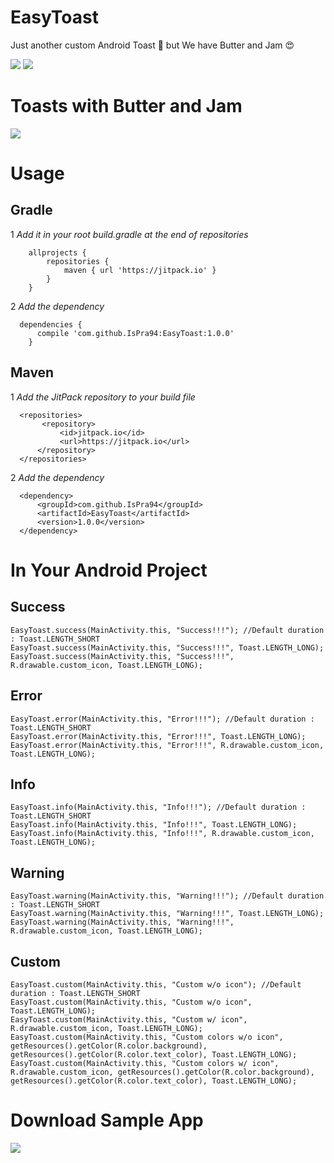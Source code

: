 # EasyToast
Just another custom Android Toast 🍞 but We have Butter and Jam 😍

[![](https://jitpack.io/v/IsPra94/EasyToast.svg)](https://jitpack.io/#IsPra94/EasyToast)
<a href="http://www.methodscount.com/?lib=com.github.IsPra94%3AEasyToast%3A-SNAPSHOT"><img src="https://img.shields.io/badge/Size-29 KB-e91e63.svg"/></a>

# Toasts with Butter and Jam

![](http://i63.tinypic.com/2nrbyr.png)

# Usage

## Gradle
      
1 *Add it in your root build.gradle at the end of repositories*

	    allprojects {
		    repositories {
			    maven { url 'https://jitpack.io' }
		    }
	    }
  
  2 *Add the dependency*
  
  	  dependencies {
	      compile 'com.github.IsPra94:EasyToast:1.0.0'
	    }

  
## Maven

1 *Add the JitPack repository to your build file*

	  <repositories>
		   <repository>
		       <id>jitpack.io</id>
		       <url>https://jitpack.io</url>
		  </repository>
	  </repositories>
  
 2 *Add the dependency*
 
 	  <dependency>
	      <groupId>com.github.IsPra94</groupId>
	      <artifactId>EasyToast</artifactId>
	      <version>1.0.0</version>
	  </dependency>

# In Your Android Project

 ## Success
 
    EasyToast.success(MainActivity.this, "Success!!!"); //Default duration : Toast.LENGTH_SHORT
    EasyToast.success(MainActivity.this, "Success!!!", Toast.LENGTH_LONG);
    EasyToast.success(MainActivity.this, "Success!!!", R.drawable.custom_icon, Toast.LENGTH_LONG);
    
 ## Error
 
    EasyToast.error(MainActivity.this, "Error!!!"); //Default duration : Toast.LENGTH_SHORT
    EasyToast.error(MainActivity.this, "Error!!!", Toast.LENGTH_LONG);
    EasyToast.error(MainActivity.this, "Error!!!", R.drawable.custom_icon, Toast.LENGTH_LONG);
    
 ## Info
 
    EasyToast.info(MainActivity.this, "Info!!!"); //Default duration : Toast.LENGTH_SHORT
    EasyToast.info(MainActivity.this, "Info!!!", Toast.LENGTH_LONG);
    EasyToast.info(MainActivity.this, "Info!!!", R.drawable.custom_icon, Toast.LENGTH_LONG);
    
 ## Warning
 
    EasyToast.warning(MainActivity.this, "Warning!!!"); //Default duration : Toast.LENGTH_SHORT
    EasyToast.warning(MainActivity.this, "Warning!!!", Toast.LENGTH_LONG);
    EasyToast.warning(MainActivity.this, "Warning!!!", R.drawable.custom_icon, Toast.LENGTH_LONG);
    
 ## Custom
 
    EasyToast.custom(MainActivity.this, "Custom w/o icon"); //Default duration : Toast.LENGTH_SHORT
    EasyToast.custom(MainActivity.this, "Custom w/o icon", Toast.LENGTH_LONG);
    EasyToast.custom(MainActivity.this, "Custom w/ icon", R.drawable.custom_icon, Toast.LENGTH_LONG);
    EasyToast.custom(MainActivity.this, "Custom colors w/o icon", getResources().getColor(R.color.background), getResources().getColor(R.color.text_color), Toast.LENGTH_LONG);
    EasyToast.custom(MainActivity.this, "Custom colors w/ icon", R.drawable.custom_icon, getResources().getColor(R.color.background), getResources().getColor(R.color.text_color), Toast.LENGTH_LONG);
 
 # Download Sample App
 
 [![](https://www.apkbc.com/wp-content/uploads/2017/06/download-apk-button.png)](https://github.com/IsPra94/EasyToast/blob/master/EasyToastSample.apk?raw=true)
    

